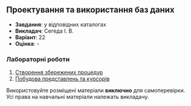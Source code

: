 ## Проектування та використання баз даних

<!-- [![Alt Sample Text](shields.io badge)](#) -->

- **Завдання**: у відповідних каталогах
- **Викладач**: Сегеда І. В.
- **Варіант**: 22 
- **Оцінка**: -

### Лабораторні роботи
  1. [Створення збережених процедур](./Lab1/)
  2. [Побудова представлень та курсорів](./Lab2/)

Використовуйте розміщені матеріали **виключно** для самоперевірки. <br>
Усі права на навчальні матеріали належать викладачу.